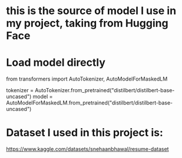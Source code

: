 # this is the source of model I use in my project, taking from Hugging Face
# Load model directly
from transformers import AutoTokenizer, AutoModelForMaskedLM

tokenizer = AutoTokenizer.from_pretrained("distilbert/distilbert-base-uncased")
model = AutoModelForMaskedLM.from_pretrained("distilbert/distilbert-base-uncased")

# Dataset I used in this project is: 
https://www.kaggle.com/datasets/snehaanbhawal/resume-dataset
